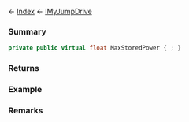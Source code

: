 ← [Index](Api-Index) ← [IMyJumpDrive](Sandbox.ModAPI.Ingame.IMyJumpDrive)

### Summary

```csharp
private public virtual float MaxStoredPower { ; }
```

### Returns

### Example

### Remarks

